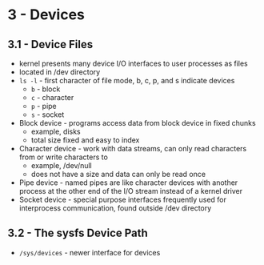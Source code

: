 # 3 - Devices

## 3.1 - Device Files
* kernel presents many device I/O interfaces to user processes as files
* located in /dev directory
* `ls -l` - first character of file mode, b, c, p, and s indicate devices
    * `b` - block
    * `c` - character
    * `p` - pipe
    * `s` - socket
* Block device - programs access data from block device in fixed chunks
    * example, disks
    * total size fixed and easy to index
* Character device - work with data streams, can only read characters from or write characters to
    * example, /dev/null
    * does not have a size and data can only be read once
* Pipe device - named pipes are like character devices with another process at the other end of the I/O stream instead of a kernel driver
* Socket device - special purpose interfaces frequently used for interprocess communication, found outside /dev directory

## 3.2 - The sysfs Device Path
* `/sys/devices` - newer interface for devices
